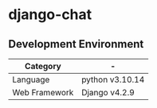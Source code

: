 # django-chat

## Development Environment

|Category| - |
| --- | --- |
|Language|python v3.10.14|
|Web Framework|Django v4.2.9|